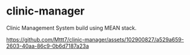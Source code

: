 # clinic-manager
Clinic Management System build using MEAN stack.


https://github.com/Mttt7/clinic-manager/assets/102900827/a529a659-2603-40aa-86c9-0b6d7187a23a

